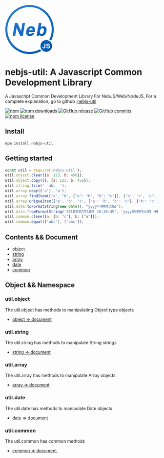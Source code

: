 <img width="160px" src="https://raw.githubusercontent.com/nebjs/nebjs-util-web/master/images/logo.png">

# nebjs-util: A Javascript Common Development Library

A Javascript Common Development Library For NebJS/Web/NodeJS, 
For a complete explanation, go to github :[nebjs-util](https://github.com/nebjs/nebjs-util)

[![npm](https://img.shields.io/npm/v/nebjs-util.svg)](https://www.npmjs.com/package/nebjs-util)
[![npm downloads](https://img.shields.io/npm/dm/nebjs-util.svg)](https://www.npmjs.com/package/nebjs-util)
[![GitHub release](https://img.shields.io/github/release/nebjs/nebjs-util.svg)](https://github.com/nebjs/nebjs-util)
[![GitHub commits](https://img.shields.io/github/commits-since/nebjs/nebjs-util/v1.0.8.svg)](https://github.com/nebjs/nebjs-util)
[![npm license](https://img.shields.io/npm/l/nebjs-util.svg)](/LICENSE)
<!--
[![GitHub tag](https://img.shields.io/github/tag/nebjs/nebjs-util.svg)](https://github.com/nebjs/nebjs-util)
[![GitHub package](https://img.shields.io/github/package-json/v/nebjs/nebjs-util.svg)](https://github.com/nebjs/nebjs-util)
-->

## Install

```
npm install nebjs-util
```

## Getting started
```javascript
const util = require('nebjs-util');
util.object.clear({a: 123, b: 456});
util.object.copy({}, {a: 123, b: 456});
util.string.trim('  abc  ');
util.array.copy(['a'], 'a');
util.array.findItem(["a", "b", {"a": "b", "b": "c"}], {'b': 'c', 'a': 'b'});
util.array.uniqueItem(['a', 'b', 'c', {'a': 'b', 'b': 'c'}, {'b': 'c', 'a': 'b'}]);
util.date.toFormatString(new Date(), "yyyy年MM月dd日");
util.date.fromFormatString('2018年07月18日 16:36:49', 'yyyy年MM月dd日 HH:mm:ss');
util.common.clone({a: {b: "c"}, b: ["a"]});
util.common.equal(['abc'], ['abc']);
```

## Contents && Document

- [object](/doc/object.md)
- [string](/doc/string.md)
- [array](/doc/array.md)
- [date](/doc/date.md)
- [common](/doc/common.md)

<span id="object"></span>

## Object && Namespace
### util.object
The util.object has methods to manipulating Object type objects
- [object  => document](/doc/object.md)

### util.string
The util.string has methods to manipulate String strings
- [string  => document](/doc/string.md)

### util.array
The util.array has methods to manipulate Array objects
- [array  => document](/doc/array.md)

### util.date
The util.date has methods to manipulate Date objects
- [date  => document](/doc/date.md)

### util.common
The util.common has common methods
- [common  => document](/doc/common.md)
